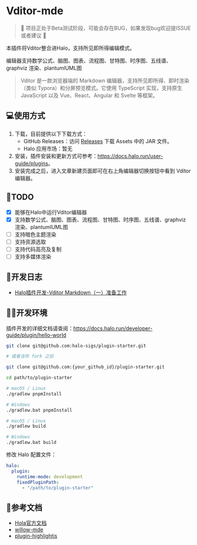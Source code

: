 # Vditor-mde

> 🚧 项目正处于Beta测试阶段，可能会存在BUG，如果发现bug欢迎提ISSUE或者建议 🚧

本插件将Vditor整合进Halo，支持所见即所得编辑模式。

编辑器支持数学公式、脑图、图表、流程图、甘特图、时序图、五线谱、graphviz 渲染、plantumlUML图

> Vditor 是一款浏览器端的 Markdown 编辑器，支持所见即所得、即时渲染（类似 Typora）和分屏预览模式。它使用 TypeScript 实现，支持原生 JavaScript 以及 Vue、React、Angular 和 Svelte 等框架。

## 💻使用方式

1. 下载，目前提供以下下载方式：
    - GitHub Releases：访问 [Releases](https://github.com/justice2001/vditor-plugin/releases) 下载 Assets 中的 JAR 文件。
    - Halo 应用市场：暂无
2. 安装，插件安装和更新方式可参考：<https://docs.halo.run/user-guide/plugins>。
3. 安装完成之后，进入文章新建页面即可在右上角编辑器切换按钮中看到 Vditor 编辑器。

## 📒TODO

- [x] 能够在Halo中运行Vditor编辑器
- [x] 支持数学公式、脑图、图表、流程图、甘特图、时序图、五线谱、graphviz 渲染、plantumlUML图
- [ ] 支持暗色主题渲染
- [ ] 支持资源选取
- [ ] 支持代码高亮及复制
- [ ] 支持多媒体渲染

## 📃开发日志

- [Halo插件开发-Vditor Markdown（一）准备工作](https://halo.mczhengyi.top/archives/1700838373720)

## 🧑‍💻开发环境

插件开发的详细文档请查阅：<https://docs.halo.run/developer-guide/plugin/hello-world>

```bash
git clone git@github.com:halo-sigs/plugin-starter.git

# 或者当你 fork 之后

git clone git@github.com:{your_github_id}/plugin-starter.git
```

```bash
cd path/to/plugin-starter
```

```bash
# macOS / Linux
./gradlew pnpmInstall

# Windows
./gradlew.bat pnpmInstall
```

```bash
# macOS / Linux
./gradlew build

# Windows
./gradlew.bat build
```

修改 Halo 配置文件：

```yaml
halo:
  plugin:
    runtime-mode: development
    fixedPluginPath:
      - "/path/to/plugin-starter"
```

## 📄参考文档

- [Hola官方文档](https://docs.halo.run)
- [willow-mde](https://github.com/guqing/willow-mde)
- [plugin-highlightjs](https://github.com/halo-sigs/plugin-highlightjs)